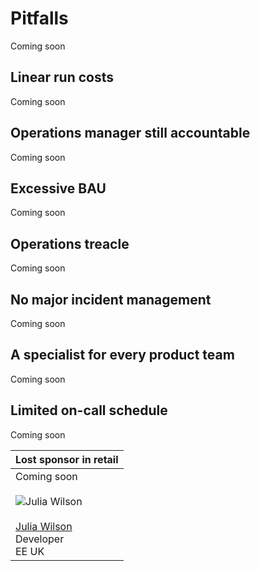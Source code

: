 # Pitfalls

Coming soon

## Linear run costs

Coming soon

## Operations manager still accountable

Coming soon

## Excessive BAU

Coming soon

## Operations treacle

Coming soon

## No major incident management

Coming soon

## A specialist for every product team

Coming soon

## Limited on-call schedule

Coming soon

|Lost sponsor in retail|
|---|
|Coming soon<br><br>![Julia Wilson](../.gitbook/assets/practices/julia-wilson.jpg)<br><br>[Julia Wilson](https://www.linkedin.com/in/julia-l-wilson/)<br>Developer<br>EE UK|